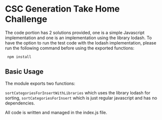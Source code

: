 # CSC Generation Take Home Challenge   
   
The code portion has 2 solutions provided, one is a simple Javascript implementation and one is an implementation using the library lodash. To have the option to run the test code with the lodash implementation, please run the following command before using the exported functions:

``` npm install```

## Basic Usage

The module exports two functions:   
   
`sortCategoriesForInsertWithLibraries` which uses the library lodash for sorting,
`sortCategoriesForInsert` which is just regular javascript and has no dependencies.

All code is written and managed in the index.js file.
